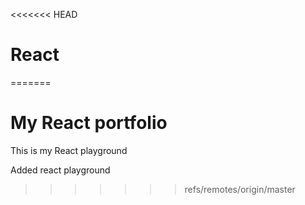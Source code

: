 <<<<<<< HEAD
# React
=======
# My React portfolio
This is my React playground

Added react playground
>>>>>>> refs/remotes/origin/master
